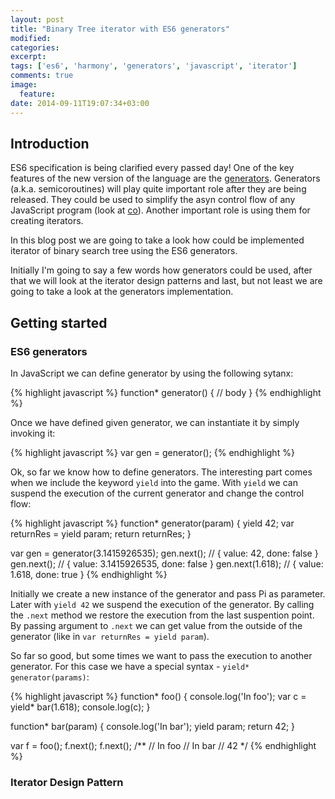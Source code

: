 ```yaml
---
layout: post
title: "Binary Tree iterator with ES6 generators"
modified:
categories: 
excerpt:
tags: ['es6', 'harmony', 'generators', 'javascript', 'iterator']
comments: true
image:
  feature:
date: 2014-09-11T19:07:34+03:00
---
```


## Introduction

ES6 specification is being clarified every passed day! One of the key features of the new version of the language are the [generators](https://en.wikipedia.org/wiki/Generator_(computer_programming)).
Generators (a.k.a. semicoroutines) will play quite important role after they are being released. They could be used to simplify the asyn control flow of any JavaScript program (look at [co](https://github.com/visionmedia/co)). Another important role is using them for creating iterators.

In this blog post we are going to take a look how could be implemented iterator of binary search tree using the ES6 generators.

Initially I'm going to say a few words how generators could be used, after that we will look at the iterator design patterns and last, but not least we are going to take a look at the generators implementation.

## Getting started

### ES6 generators

In JavaScript we can define generator by using the following sytanx:

{% highlight javascript %}
function* generator() {
  // body
}
{% endhighlight %}

Once we have defined given generator, we can instantiate it by simply invoking it:

{% highlight javascript %}
var gen = generator();
{% endhighlight %}

Ok, so far we know how to define generators. The interesting part comes when we include the keyword `yield` into the game. With `yield` we can suspend the execution of the current generator and change the control flow:

{% highlight javascript %}
function* generator(param) {
  yield 42;
  var returnRes = yield param;
  return returnRes;
}

var gen = generator(3.1415926535);
gen.next(); // { value: 42, done: false }
gen.next(); // { value: 3.1415926535, done: false }
gen.next(1.618); // { value: 1.618, done: true }
{% endhighlight %}

Initially we create a new instance of the generator and pass Pi as parameter. Later with `yield 42` we suspend the execution of the generator. By calling the `.next` method we restore the execution from the last suspention point. By passing argument to `.next` we can get value from the outside of the generator (like in `var returnRes = yield param`).

So far so good, but some times we want to pass the execution to another generator. For this case we have a special syntax - `yield* generator(params)`:


{% highlight javascript %}
function* foo() {
  console.log('In foo');
  var c = yield* bar(1.618);
  console.log(c);
}

function* bar(param) {
  console.log('In bar');
  yield param;
  return 42;
}

var f = foo();
f.next();
f.next();
/**
  // In foo
  // In bar
  // 42
*/
{% endhighlight %}

### Iterator Design Pattern
